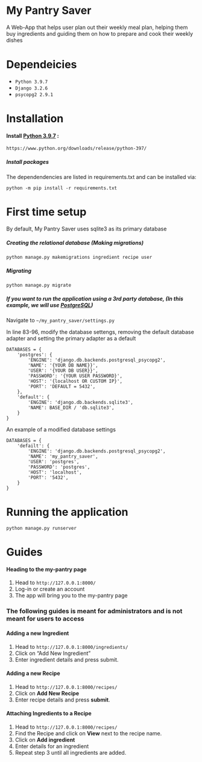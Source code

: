 [python3]: https://www.python.org/downloads/release/python-397/
[PostgreSQL]: https://www.postgresql.org/

# My Pantry Saver

A Web-App that helps user plan out their weekly meal plan, helping them buy ingredients and guiding them on how to prepare and cook their weekly dishes

# Dependeicies
- `Python 3.9.7`
- `Django 3.2.6`
- `psycopg2 2.9.1`

# Installation
#### Install [Python 3.9.7][python3] :

```
https://www.python.org/downloads/release/python-397/
```

##### Install packages
The dependendencies are listed in requirements.txt and can be installed via:
```
python -m pip install -r requirements.txt
```

# First time setup
By default, My Pantry Saver uses sqlite3 as its primary database

##### Creating the relational database (Making migrations)
```
python manage.py makemigrations ingredient recipe user
```

##### Migrating
```
python manage.py migrate
```

##### If you want to run the application using a 3rd party database, (In this example, we will use [PostgreSQL][PostgreSQL])
Navigate to `~/my_pantry_saver/settings.py`

In line 83-96, modify the database settengs, removing the default database adapter and setting the primary adapter as a default

```
DATABASES = {
    'postgres': {
        'ENGINE': 'django.db.backends.postgresql_psycopg2',
        'NAME': '{YOUR DB NAME}}',
        'USER': '{YOUR DB USER}}',
        'PASSWORD': '{YOUR USER PASSWORD}',
        'HOST': '{localhost OR CUSTOM IP}',
        'PORT': 'DEFAULT = 5432',
    },
    'default': {
        'ENGINE': 'django.db.backends.sqlite3',
        'NAME': BASE_DIR / 'db.sqlite3',
    }
}
```

An example of a modified database settings


```
DATABASES = {
    'defailt': {
        'ENGINE': 'django.db.backends.postgresql_psycopg2',
        'NAME': 'my_pantry_saver',
        'USER': 'postgres',
        'PASSWORD': 'postgres',
        'HOST': 'localhost',
        'PORT': '5432',
    }
}
```

# Running the application
```
python manage.py runserver
```

# Guides

#### Heading to the my-pantry page

1. Head to `http://127.0.0.1:8000/`
2. Log-in or create an account
3. The app will bring you to the my-pantry page

### The following guides is meant for administrators and is not meant for users to access

#### Adding a new Ingredient

1. Head to `http://127.0.0.1:8000/ingredients/`
2. Click on “Add New Ingredient”
3. Enter ingredient details and press submit.

#### Adding a new Recipe

1. Head to `http://127.0.0.1:8000/recipes/`
2. Click on **Add New Recipe**
3. Enter recipe details and press **submit**.

#### Attaching Ingredients to a Recipe

1. Head to `http://127.0.0.1:8000/recipes/`
2. Find the Recipe and click on **View** next to the recipe name.
3. Click on **Add ingredient**
4. Enter details for an ingredient
5. Repeat step 3 until all ingredients are added.

